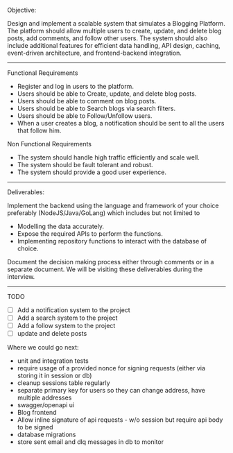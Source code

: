 Objective:

Design and implement a scalable system that simulates a Blogging Platform. The platform should allow multiple users to create, update, and delete blog posts, add comments, and follow other users. The system should also include additional features for efficient data handling, API design, caching, event-driven architecture, and frontend-backend integration.

---

Functional Requirements

- Register and log in users to the platform.
- Users should be able to Create, update, and delete blog posts.
- Users should be able to comment on blog posts.
- Users should be able to Search blogs via search filters.
- Users should be able to Follow/Unfollow users.
- When a user creates a blog, a notification should be sent to all the users that follow him.

Non Functional Requirements

- The system should handle high traffic efficiently and scale well.
- The system should be fault tolerant and robust.
- The system should provide a good user experience.

---

Deliverables:

Implement the backend using the language and framework of your choice preferably (NodeJS/Java/GoLang) which includes but not limited to

- Modelling the data accurately.
- Expose the required APIs to perform the functions.
- Implementing repository functions to interact with the database of choice.

Document the decision making process either through comments or in a separate document.
We will be visiting these deliverables during the interview.

---

TODO

- [ ] Add a notification system to the project
- [ ] Add a search system to the project
- [ ] Add a follow system to the project
- [ ] update and delete posts

Where we could go next:

- unit and integration tests
- require usage of a provided nonce for signing requests (either via storing it in session or db)
- cleanup sessions table regularly
- separate primary key for users so they can change address, have multiple addresses
- swagger/openapi ui
- Blog frontend
- Allow inline signature of api requests - w/o session but require api body to be signed
- database migrations
- store sent email and dlq messages in db to monitor
